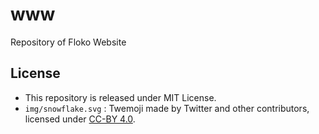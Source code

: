 # www

Repository of Floko Website

## License

* This repository is released under MIT License.
* `img/snowflake.svg` : Twemoji made by Twitter and other contributors, licensed under [CC-BY 4.0](https://creativecommons.org/licenses/by/4.0/).
